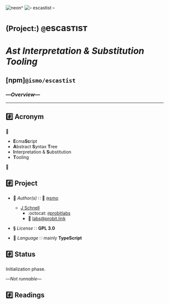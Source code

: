 ![neon^](https://placehold.it/360/c2ff23/ff23c2?text=neon^)
![– escastist –](https://placehold.it/360/ff23c2/c2ff23?text=–%20escastist%20–)

# <small>(Project:)</small> `@`escasᴛısᴛ
# *Ast Interpretation & Substitution Tooling*
## [npm]`@ismo/escastist`
### —*Overview*—
---

## :hash: Acronym

:rainbow:

*   **E**cma**Sc**ript
*   **A**bstract **S**yntax **T**ree
*   **I**nterpretation & **S**ubstitution
*   **T**ooling

:rainbow:


## :hash: Project

+   :busts_in_silhouette:
    *Author(s)*
    ∷ :office: [`@`ısmo](https://github.com/ismo-js)
    -   [J Schnell](https://git.io/probit)
        *   :octocat:
            [`@`probitlabs](https://github.com/probitlabs)
        *   :e-mail:
            <labs@probit.link>

+   **§**
    *License*
    ∷ **GPL 3.0**

+   :speech_balloon:
    *Language*
    ∷ mainly **TypeScript**


## :hash: Status
Initialization phase.

—*Not runnable*—


## :hash: Readings